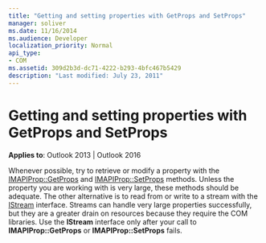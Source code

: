 ```yaml
---
title: "Getting and setting properties with GetProps and SetProps"
manager: soliver
ms.date: 11/16/2014
ms.audience: Developer
localization_priority: Normal
api_type:
- COM
ms.assetid: 309d2b3d-dc71-4222-b293-4bfc467b5429
description: "Last modified: July 23, 2011"
---
```


# Getting and setting properties with GetProps and SetProps
 
**Applies to**: Outlook 2013 | Outlook 2016 
  
Whenever possible, try to retrieve or modify a property with the [IMAPIProp::GetProps](imapiprop-getprops.md) and [IMAPIProp::SetProps](imapiprop-setprops.md) methods. Unless the property you are working with is very large, these methods should be adequate. The other alternative is to read from or write to a stream with the [IStream](https://msdn.microsoft.com/library/aa380034%28VS.85%29.aspx) interface. Streams can handle very large properties successfully, but they are a greater drain on resources because they require the COM libraries. Use the **IStream** interface only after your call to **IMAPIProp::GetProps** or **IMAPIProp::SetProps** fails. 
  

